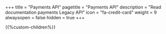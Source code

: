 +++
title = "Payments API"
pagetitle = "Payments API"
description = "Read documentation payments Legacy API"
icon = "fa-credit-card" 
weight = 9
alwaysopen = false
hidden = true
+++

{{%custom-children%}}

